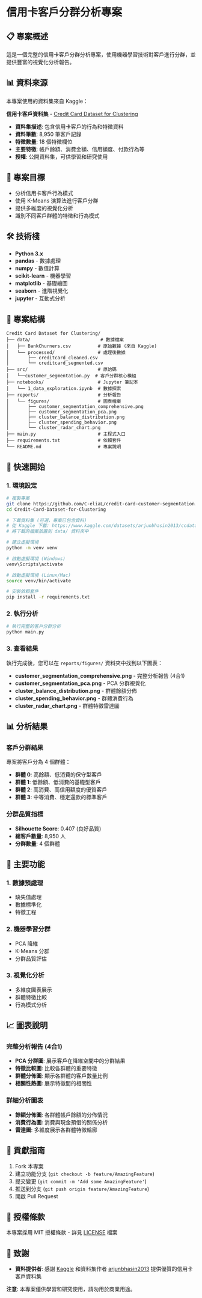 # 信用卡客戶分群分析專案

## 📋 專案概述

這是一個完整的信用卡客戶分群分析專案，使用機器學習技術對客戶進行分群，並提供豐富的視覺化分析報告。

## 📊 資料來源

本專案使用的資料集來自 Kaggle：

**信用卡客戶資料集** - [Credit Card Dataset for Clustering](https://www.kaggle.com/datasets/arjunbhasin2013/ccdata/data)

- **資料集描述**: 包含信用卡客戶的行為和特徵資料
- **資料筆數**: 8,950 筆客戶記錄
- **特徵數量**: 18 個特徵欄位
- **主要特徵**: 帳戶餘額、消費金額、信用額度、付款行為等
- **授權**: 公開資料集，可供學習和研究使用

## 🎯 專案目標

- 分析信用卡客戶行為模式
- 使用 K-Means 演算法進行客戶分群
- 提供多維度的視覺化分析
- 識別不同客戶群體的特徵和行為模式

## 🛠️ 技術棧

- **Python 3.x**
- **pandas** - 數據處理
- **numpy** - 數值計算
- **scikit-learn** - 機器學習
- **matplotlib** - 基礎繪圖
- **seaborn** - 進階視覺化
- **jupyter** - 互動式分析

## 📁 專案結構

```
Credit Card Dataset for Clustering/
├── data/                          # 數據檔案
│   ├── BankChurners.csv          # 原始數據 (來自 Kaggle)
│   └── processed/                # 處理後數據
│       ├── creditcard_cleaned.csv
│       └── creditcard_segmented.csv
├── src/                          # 原始碼
│   └──customer_segmentation.py  # 客戶分群核心模組
├── notebooks/                    # Jupyter 筆記本
│   └── 1_data_exploration.ipynb  # 數據探索
├── reports/                      # 分析報告
│   └── figures/                  # 圖表檔案
│       ├── customer_segmentation_comprehensive.png
│       ├── customer_segmentation_pca.png
│       ├── cluster_balance_distribution.png
│       ├── cluster_spending_behavior.png
│       └── cluster_radar_chart.png
├── main.py                       # 主程式入口
├── requirements.txt              # 依賴套件
└── README.md                     # 專案說明
```

## 🚀 快速開始

### 1. 環境設定

```bash
# 複製專案
git clone https://github.com/C-eliaL/credit-card-customer-segmentation.git
cd Credit-Card-Dataset-for-Clustering

# 下載資料集 (可選，專案已包含資料)
# 從 Kaggle 下載: https://www.kaggle.com/datasets/arjunbhasin2013/ccdata/data
# 將下載的檔案放置到 data/ 資料夾中

# 建立虛擬環境
python -m venv venv

# 啟動虛擬環境 (Windows)
venv\Scripts\activate

# 啟動虛擬環境 (Linux/Mac)
source venv/bin/activate

# 安裝依賴套件
pip install -r requirements.txt
```

### 2. 執行分析

```bash
# 執行完整的客戶分群分析
python main.py
```

### 3. 查看結果

執行完成後，您可以在 `reports/figures/` 資料夾中找到以下圖表：

- **customer_segmentation_comprehensive.png** - 完整分析報告 (4合1)
- **customer_segmentation_pca.png** - PCA 分群視覺化
- **cluster_balance_distribution.png** - 群體餘額分佈
- **cluster_spending_behavior.png** - 群體消費行為
- **cluster_radar_chart.png** - 群體特徵雷達圖

## 📊 分析結果

### 客戶分群結果

專案將客戶分為 4 個群體：

- **群體 0**: 高餘額、低消費的保守型客戶
- **群體 1**: 低餘額、低消費的基礎型客戶
- **群體 2**: 高消費、高信用額度的優質客戶
- **群體 3**: 中等消費、穩定還款的標準客戶

### 分群品質指標

- **Silhouette Score**: 0.407 (良好品質)
- **總客戶數量**: 8,950 人
- **分群數量**: 4 個群體

## 🔧 主要功能

### 1. 數據預處理
- 缺失值處理
- 數據標準化
- 特徵工程

### 2. 機器學習分群
- PCA 降維
- K-Means 分群
- 分群品質評估

### 3. 視覺化分析
- 多維度圖表展示
- 群體特徵比較
- 行為模式分析

## 📈 圖表說明

### 完整分析報告 (4合1)
- **PCA 分群圖**: 展示客戶在降維空間中的分群結果
- **特徵比較圖**: 比較各群體的重要特徵
- **群體分佈圖**: 顯示各群體的客戶數量比例
- **相關性熱圖**: 展示特徵間的相關性

### 詳細分析圖表
- **餘額分佈圖**: 各群體帳戶餘額的分佈情況
- **消費行為圖**: 消費與現金預借的關係分析
- **雷達圖**: 多維度展示各群體特徵輪廓

## 🤝 貢獻指南

1. Fork 本專案
2. 建立功能分支 (`git checkout -b feature/AmazingFeature`)
3. 提交變更 (`git commit -m 'Add some AmazingFeature'`)
4. 推送到分支 (`git push origin feature/AmazingFeature`)
5. 開啟 Pull Request

## 📝 授權條款

本專案採用 MIT 授權條款 - 詳見 [LICENSE](LICENSE) 檔案

## 🙏 致謝

- **資料提供者**: 感謝 [Kaggle](https://www.kaggle.com/) 和資料集作者 [arjunbhasin2013](https://www.kaggle.com/arjunbhasin2013) 提供優質的信用卡客戶資料集

**注意**: 本專案僅供學習和研究使用，請勿用於商業用途。
